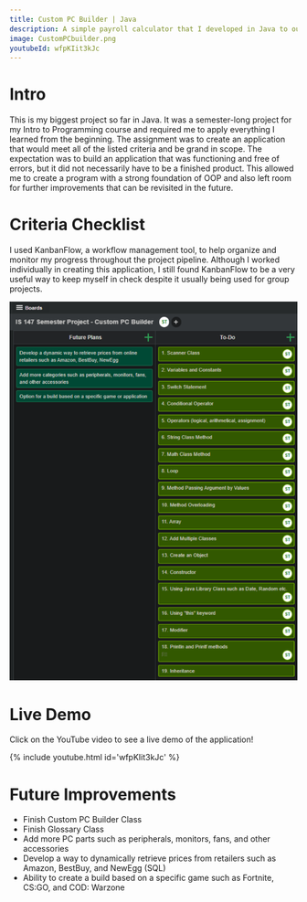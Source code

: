 ```yaml
---
title: Custom PC Builder | Java
description: A simple payroll calculator that I developed in Java to output gross pay and net pay based on user inputted values of hourly payrate and hours worked.
image: CustomPCbuilder.png
youtubeId: wfpKIit3kJc
---
```


<link rel="stylesheet" type="text/css" href="video-embed.css">


# Intro

This is my biggest project so far in Java. It was a semester-long project for my Intro to Programming course and required me to apply everything I learned from the beginning. The assignment was to create an application that would meet all of the listed criteria and be grand in scope. The expectation was to build an application that was functioning and free of errors, but it did not necessarily have to be a finished product. This allowed me to create a program with a strong foundation of OOP and also left room for further improvements that can be revisited in the future.

# Criteria Checklist

I used KanbanFlow, a workflow management tool, to help organize and monitor my progress throughout the project pipeline. Although I worked individually in creating this application, I still found KanbanFlow to be a very useful way to keep myself in check despite it usually being used for group projects.

![Screenshot of Checklist Criteria](Checklist.png)

# Live Demo
Click on the YouTube video to see a live demo of the application!

{% include youtube.html id='wfpKIit3kJc' %}


# Future Improvements

* Finish Custom PC Builder Class
* Finish Glossary Class
* Add more PC parts such as peripherals, monitors, fans, and other accessories
* Develop a way to dynamically retrieve prices from retailers such as Amazon, BestBuy, and NewEgg (SQL)
* Ability to create a build based on a specific game such as Fortnite, CS:GO, and COD: Warzone
